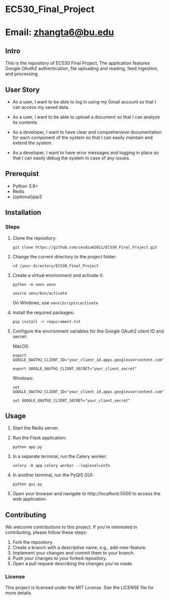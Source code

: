 # EC530_Final_Project

# Email: zhangta6@bu.edu

## Intro
This is the repository of EC530 Final Project, The application features Google OAuth2 authentication, file uploading and reading, feed ingestion, and processing. 


## User Story
- As a user, I want to be able to log in using my Gmail account so that I can access my saved data.

- As a user, I want to be able to upload a document so that I can analyze its contents.

- As a developer, I want to have clear and comprehensive documentation for each component of the system so that I can easily maintain and extend the system.

- As a developer, I want to have error messages and logging in place so that I can easily debug the system in case of any issues.


## Prerequist 
- Python 3.8+
- Redis
- (optional)pip3

## Installation

### Steps
1. Clone the repository:

    `git clone https://github.com/cesdium2011/EC530_Final_Project.git`

2. Change the current directory to the project folder:

    `cd /your-directory/EC530_Final_Project`

3. Create a virtual environment and activate it:

    `python -m venv venv`

    `source venv/bin/activate` 
    
    On Windows, use `venv\Scripts\activate`

4. Install the required packages:

    `pip install -r requirement.txt`

5. Configure the environment variables for the Google OAuth2 client ID and secret:

    MacOS:

    `export GOOGLE_OAUTH2_CLIENT_ID="your_client_id.apps.googleusercontent.com"`

    `export GOOGLE_OAUTH2_CLIENT_SECRET="your_client_secret"`

    Windows: 

    `set GOOGLE_OAUTH2_CLIENT_ID="your_client_id.apps.googleusercontent.com"`

    `set GOOGLE_OAUTH2_CLIENT_SECRET="your_client_secret"`





## Usage

1. Start the Redis server.

2. Run the Flask application:

    `python app.py`

3. In a separate terminal, run the Celery worker:

    `celery -A app.celery worker --loglevel=info`

4. In another terminal, run the PyQt5 GUI:

    `python gui.py`

5. Open your browser and navigate to http://localhost:5000 to access the web application.


## Contributing
We welcome contributions to this project. If you're interested in contributing, please follow these steps:

1. Fork the repository.
2. Create a branch with a descriptive name, e.g., add-new-feature.
3. Implement your changes and commit them to your branch.
4. Push your changes to your forked repository.
5. Open a pull request describing the changes you've made.

### License 
This project is licensed under the MIT License. See the LICENSE file for more details.